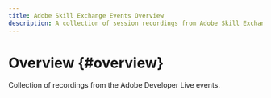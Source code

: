```yaml
---
title: Adobe Skill Exchange Events Overview
description: A collection of session recordings from Adobe Skill Exchange events
---
```

# Overview {#overview}

Collection of recordings from the Adobe Developer Live events.
